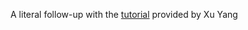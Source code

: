 A literal follow-up with the [tutorial](https://www.bilibili.com/video/BV1Xv411k7Xn) provided by Xu Yang
